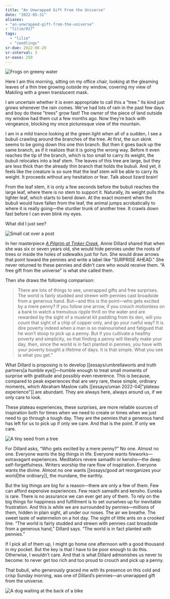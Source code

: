 ```yaml
---
title: "An Unwrapped Gift From the Universe"
date: "2022-05-31"
aliases:
- "an-unwrapped-gift-from-the-universe"
- "lilim/027"
tags:
  - "lilim"
  - "seedlings"
sr-due: 2022-08-20
sr-interval: 3
sr-ease: 250
---
```


![Frogs on greeny water](essays/images/frogs-swimming.jpeg)

Here I am this morning, sitting on my office chair, looking at the gleaming leaves of a thin tree growing outside my window, covering my view of Makiling with a green translucent mask.

I am uncertain whether it is even appropriate to call this a “tree.” Its kind just grows whenever the rain comes. We've had lots of rain in the past few days and boy do these "trees" grow fast! The owner of the piece of land outside my window had them cut a few months ago. Now they’re back with vengeance, blocking my once picturesque view of the mountain.

I am in a mild trance looking at the green light when all of a sudden, I see a bubuli crawling around the branches of the tree. At first, the sun skink seems to be going down this one thin branch. But then it goes back up the same branch, as if it realizes that it is going the wrong way. Before it even reaches the tip of the branch, which is too small to carry its weight, the bubuli relocates into a leaf stem. The leaves of this tree are large, but they are less thick than the already thin branch that holds the bubuli. And yet, it feels like the creature is so sure that the leaf stem will be able to carry its weight. It proceeds without any hesitation or fear. Talk about lizard brain!

From the leaf stem, it is only a few seconds before the bubuli reaches the large leaf, where there is no stem to support it. Naturally, its weight pulls the lighter leaf, which starts to bend down. At the exact moment when the bubuli would have fallen from the leaf, the animal jumps acrobatically to where it is really going—the sturdier trunk of another tree. It crawls down fast before I can even blink my eyes.

What did I just see?

![Small cat over a post](essays/images/white-cat-on-post.jpeg)

In her masterpiece [*A Pilgrim at Tinker Creek*](https://www.goodreads.com/book/show/12527.Pilgrim_at_Tinker_Creek), Annie Dillard shared that when she was six or seven years old, she would hide pennies under the roots of trees or inside the holes of sidewalks just for fun. She would draw arrows that point toward the pennies and write a label like "SURPRISE AHEAD." She never returned to these pennies and didn't care who would receive them. “A free gift from the universe" is what she called them.

Then she draws the following comparison:

> There are lots of things to see, unwrapped gifts and free surprises. The world is fairly studded and strewn with pennies cast broadside from a generous hand. But—and this is the point—who gets excited by a mere penny? If you follow one arrow, if you crouch motionless on a bank to watch a tremulous ripple thrill on the water and are rewarded by the sight of a muskrat kit paddling from its den, will you count that sight of a chip of copper only, and go your rueful way? It is dire poverty indeed when a man is so malnourished and fatigued that he won’t stoop to pick up a penny. But if you cultivate a healthy poverty and simplicity, so that finding a penny will literally make your day, then, since the world is in fact planted in pennies, you have with your poverty bought a lifetime of days. It is that simple. What you see is what you get.”

What Dillard is proposing is to develop [[essays/umbrellaworts and truth partners|a humble eye]]—humble enough to treat small moments of surprise with gratitude and possibly even reverence. This is because, compared to peak experiences that are very rare, these simple, ordinary moments, which Abraham Maslow calls [[essays/uman 2022-04|"plateau experience"]] are abundant. They are always here, always around us, if we only care to look.

These plateau experiences, these surprises, are more reliable sources of inspiration both for times when we need to create or times when we just need to go through a tough day. They are the pennies that a generous hand has left for us to pick up if only we care. And that is the point. If only we care.

![A tiny seed from a tree](essays/images/tree-flower.jpeg)

For Dillard asks, “Who gets excited by a mere penny?” No one. Almost no one. Everyone wants the big things in life. Everyone wants fireworks—extravagant experiences. Meditators revere samadhi or kensho—the deep self-forgetfulness. Writers worship the rare flow of inspiration. Everyone wants the divine. Almost no one wants [[essays/good art reorganizes your world|the ordinary]], the mundane, the earthly.

But the big things are big for a reason—there are only a few of them. Few can afford expensive experiences. Few reach samadhi and kensho. Eureka is rare. There is no assurance we can ever get any of them. To rely on the big things for happiness and fulfillment is to set ourselves up for inevitable frustration. And this is while we are surrounded by pennies—millions of them, hidden in plain sight, all under our noses. The air we breathe. The sweet taste of watermelon on a hot day. The sight of little ants on a crooked line. “The world is fairly studded and strewn with pennies cast broadside from a generous hand,” Dillard says. “The world is in fact planted with pennies.”

If I pick all of them up, I might go home one afternoon with a good thousand in my pocket. But the key is that I have to be poor enough to do this. Otherwise, I wouldn’t care. And that is what Dillard admonishes us never to become: to never get too rich and too proud to crouch and pick up a penny.

That bubuli, who generously graced me with its presence on this cold and crisp Sunday morning, was one of Dillard’s pennies—an unwrapped gift from the universe.

![A dog waiting at the back of a bike](essays/images/dog-on-bike-basket.jpeg)

